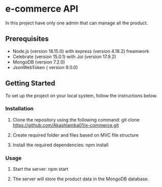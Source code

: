 # e-commerce API

In this project have only one admin that can manage all the product.

## Prerequisites

- Node.js (version 18.15.0) with express (version 4.18.2) freamwork
- Celebrate (version 15.0.1) with Joi (version 17.9.2)
- MongoDB (version 7.2.0)
- JsonWebToken ( version 9.0.0)

## Getting Started

To set up the project on your local system, follow the instructions below.

### Installation

1. Clone the repository using the following command:
   git clone https://github.com/Akashlamba01/e-commerce.git

2. Create required folder and files based on MVC file structure

3. Install the required dependencies:
   npm install

### Usage

1. Start the server:
   npm start

2. The server will store the product data in the MongoDB database.
